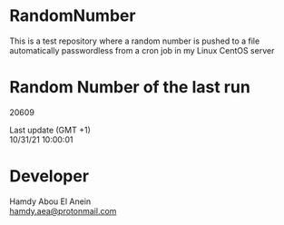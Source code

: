 # RandomNumber    
This is a test repository where a random number is pushed to a file automatically passwordless from a cron job in my Linux CentOS server    
# Random Number of the last run   
20609
      
Last update (GMT +1)    
10/31/21 10:00:01
# Developer    
Hamdy Abou El Anein   
hamdy.aea@protonmail.com
